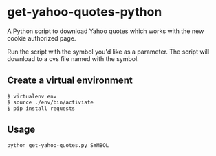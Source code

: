 # get-yahoo-quotes-python

A Python script to download Yahoo quotes which works with the new cookie authorized page.

Run the script with the symbol you'd like as a parameter. The script will download to a cvs file named with the symbol.


## Create a virtual environment

```
$ virtualenv env
$ source ./env/bin/activiate
$ pip install requests
```

## Usage


```
python get-yahoo-quotes.py SYMBOL
```
